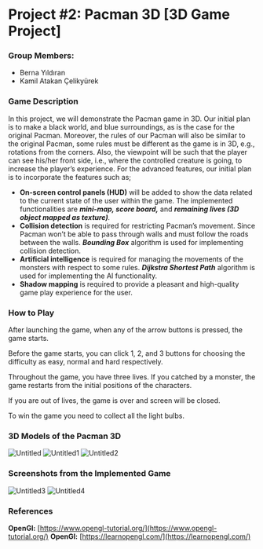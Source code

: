 # Project #2: Pacman 3D [3D Game Project]
### Group Members:

- Berna Yıldıran
- Kamil Atakan Çelikyürek

### Game Description

In this project, we will demonstrate the Pacman game in 3D. Our initial plan is to make a black world, and blue surroundings, as is the case for the original Pacman. Moreover, the rules of our Pacman will also be similar to the original Pacman, some rules must be different as the game is in 3D, e.g., rotations from the corners. Also, the viewpoint will be such that the player can see his/her front side, i.e., where the controlled creature is going, to increase the player’s experience. For the advanced features, our initial plan is to incorporate the features such as; 

- **On-screen control panels (HUD)** will be added to show the data related to the current state of the user within the game. The implemented functionalities are ***mini-map, score board,*** and ***remaining lives (3D object mapped as texture)**.*
- **Collision detection** is required for restricting Pacman’s movement. Since Pacman won’t be able to pass through walls and must follow the roads between the walls. ***Bounding Box*** algorithm is used for implementing collision detection.
- **Artificial intelligence** is required for managing the movements of the monsters with respect to some rules. ***Dijkstra Shortest Path*** algorithm is used for implementing the AI functionality.
- **Shadow mapping** is required  to provide a pleasant and high-quality game play experience for the user.

### How to Play

After launching the game, when any of the arrow buttons is pressed, the game starts.

Before the game starts, you can click 1, 2, and 3 buttons for choosing the difficulty as easy, normal and hard respectively.

Throughout the game, you have three lives. If you catched by a monster, the game restarts from the initial positions of the characters.

If you are out of lives, the game is over and screen will be closed. 

To win the game you need to collect all the light bulbs.

### 3D Models of the Pacman 3D
![Untitled](https://user-images.githubusercontent.com/78401458/214561225-b9d4f0d4-ba76-457d-99ea-89333cf933c4.png)
![Untitled1](https://user-images.githubusercontent.com/78401458/214561257-44a95f86-9e5a-4a95-a077-02b9ee6ce006.png)
![Untitled2](https://user-images.githubusercontent.com/78401458/214561281-7f705247-681f-4e51-bcdf-69cd5206250a.png)

### Screenshots from the Implemented Game
![Untitled3](https://user-images.githubusercontent.com/78401458/214561365-41425253-498d-4934-87de-67d89dd355fc.png)
![Untitled4](https://user-images.githubusercontent.com/78401458/214561368-2f961cfc-3530-436a-a83d-8a49d4338551.png)

### References
**OpenGl:** [https://www.opengl-tutorial.org/](https://www.opengl-tutorial.org/)
**OpenGl:** [https://learnopengl.com/](https://learnopengl.com/)
